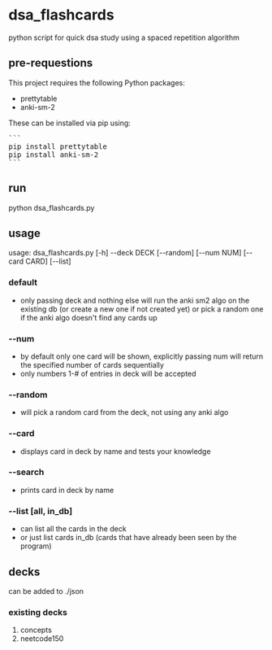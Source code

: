 # dsa_flashcards
python script for quick dsa study using a spaced repetition algorithm

## pre-requestions
This project requires the following Python packages:

- prettytable
- anki-sm-2

These can be installed via pip using:
<pre>
```
pip install prettytable
pip install anki-sm-2
```
</pre>

## run
python dsa_flashcards.py

## usage
usage: dsa_flashcards.py [-h] --deck DECK [--random] [--num NUM] [--card CARD] [--list]
### default
- only passing deck and nothing else will run the anki sm2 algo on the existing db (or create a new one if not created yet) or pick a random one if the anki algo doesn't find any cards up
### --num
- by default only one card will be shown, explicitly passing num will return the specified number of cards sequentially
- only numbers 1-# of entries in deck will be accepted
### --random
- will pick a random card from the deck, not using any anki algo
### --card
- displays card in deck by name and tests your knowledge
### --search
- prints card in deck by name
### --list [all, in_db]
- can list all the cards in the deck
- or just list cards in_db (cards that have already been seen by the program)

## decks
can be added to ./json
### existing decks
1. concepts
2. neetcode150
